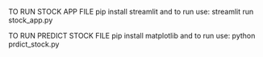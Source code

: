 TO RUN STOCK APP FILE 
pip install streamlit
and to run use:  streamlit run stock_app.py


TO RUN PREDICT STOCK FILE
pip install matplotlib
and to run use: python prdict_stock.py

